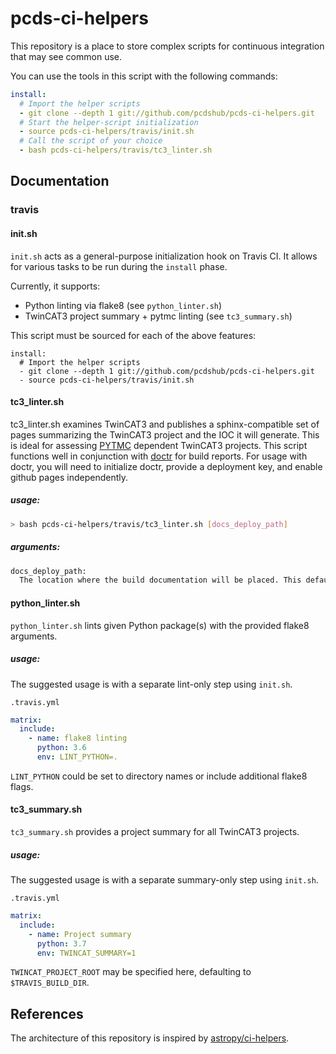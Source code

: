 pcds-ci-helpers
===============
This repository is a place to store complex scripts for continuous integration that may see common use.

You can use the tools in this script with the following commands:

```yaml
install:
  # Import the helper scripts
  - git clone --depth 1 git://github.com/pcdshub/pcds-ci-helpers.git
  # Start the helper-script initialization
  - source pcds-ci-helpers/travis/init.sh
  # Call the script of your choice
  - bash pcds-ci-helpers/travis/tc3_linter.sh
```

Documentation
-------------
### travis

#### init.sh
`init.sh` acts as a general-purpose initialization hook on Travis CI.  It
allows for various tasks to be run during the `install` phase.

Currently, it supports:
* Python linting via flake8 (see `python_linter.sh`)
* TwinCAT3 project summary + pytmc linting (see `tc3_summary.sh`)

This script must be sourced for each of the above features:

```
install:
  # Import the helper scripts
  - git clone --depth 1 git://github.com/pcdshub/pcds-ci-helpers.git
  - source pcds-ci-helpers/travis/init.sh
```

#### tc3_linter.sh
tc3_linter.sh examines TwinCAT3 and publishes a sphinx-compatible set of pages summarizing the TwinCAT3 project and the IOC it will generate. This is ideal for assessing [PYTMC](https://github.com/slaclab/pytmc) dependent TwinCAT3 projects. This script functions well in conjunction with [doctr](https://pypi.org/project/doctr/) for build reports. For usage with doctr, you will need to initialize doctr, provide a deployment key, and enable github pages independently.

##### usage:
```sh
> bash pcds-ci-helpers/travis/tc3_linter.sh [docs_deploy_path]
```
##### arguments:
```bash
docs_deploy_path:
  The location where the build documentation will be placed. This defaults to 'docs/source'
```

#### python_linter.sh
`python_linter.sh` lints given Python package(s) with the provided flake8 arguments.

##### usage:
The suggested usage is with a separate lint-only step using `init.sh`.

`.travis.yml`
```yaml
matrix:
  include:
    - name: flake8 linting
      python: 3.6
      env: LINT_PYTHON=.
```

`LINT_PYTHON` could be set to directory names or include additional flake8
flags.

#### tc3_summary.sh
`tc3_summary.sh` provides a project summary for all TwinCAT3 projects.

##### usage:
The suggested usage is with a separate summary-only step using `init.sh`.

`.travis.yml`
```yaml
matrix:
  include:
    - name: Project summary
      python: 3.7
      env: TWINCAT_SUMMARY=1
```

`TWINCAT_PROJECT_ROOT` may be specified here, defaulting to `$TRAVIS_BUILD_DIR`.

References
----------
The architecture of this repository is inspired by [astropy/ci-helpers](https://github.com/astropy/ci-helpers).
